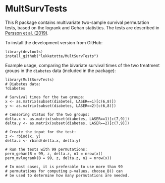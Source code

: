 # MultSurvTests
This R package contains multivariate two-sample survival permutation tests, based on the logrank and Gehan statistics. The tests are described in [Persson et al. (2019)](https://onlinelibrary.wiley.com/doi/abs/10.1002/pst.1938).

To install the development version from GitHub:

```
library(devtools)
install_github("lukketotte/MultSurvTests")
```

Example usage, comparing the bivariate survival times of the two treatment groups in the `diabetes` data (included in the package):

```
library(MultSurvTests)
# Diabetes data:
?diabetes

# Survival times for the two groups:
x <- as.matrix(subset(diabetes, LASER==1)[c(6,8)])
y <- as.matrix(subset(diabetes, LASER==2)[c(6,8)])

# Censoring status for the two groups:
delta.x <- as.matrix(subset(diabetes, LASER==1)[c(7,9)])
delta.y <- as.matrix(subset(diabetes, LASER==2)[c(7,9)])

# Create the input for the test:
z <- rbind(x, y)
delta.z <- rbind(delta.x, delta.y)

# Run the tests with 99 permutations:
perm_gehan(B = 99, z, delta.z, n1 = nrow(x))
perm_mvlogrank(B = 99, z, delta.z, n1 = nrow(x))

# In most cases, it is preferable to use more than 99
# permutations for computing p-values. choose_B() can
# be used to determine how many permutations are needed.
```

